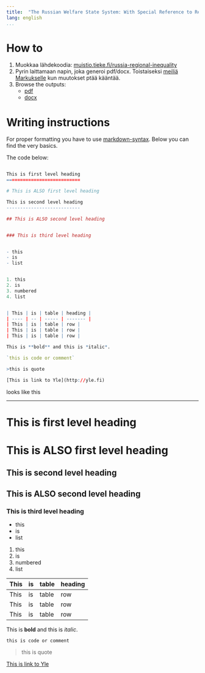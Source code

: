 ```yaml
---
title:  "The Russian Welfare State System: With Special Reference to Regional Inequality"
lang: english
...
```


How to
==========================

1. Muokkaa lähdekoodia: [muistio.tieke.fi/russia-regional-inequality](http://muistio.tieke.fi/russia-regional-inequality)
2. Pyrin laittamaan napin, joka generoi pdf/docx. Toistaiseksi <a href="mailto:markus.kainu@helsinki.fi?Subject=compile regional inequality" target="_top"> meiliä Markukselle</a>  kun muutokset ptää kääntää.
3. Browse the outputs:
	- [pdf](regional_inequality.pdf)
	- [docx](regional_inequality.docx)




Writing instructions
==========================

For proper formatting you have to use [markdown-syntax](https://help.github.com/articles/markdown-basics). Below you can find the very basics.

The code below:

```r

This is first level heading
===========================

# This is ALSO first level heading

This is second level heading
---------------------------

## This is ALSO second level heading


### This is third level heading


- this
- is
- list


1. this
2. is
3. numbered
4. list


| This | is | table | heading |
| ---- | -- | ----- | ------- |
| This | is | table | row |
| This | is | table | row |
| This | is | table | row |

This is **bold** and this is *italic*.

`this is code or comment`

>this is quote

[This is link to Yle](http://yle.fi)

```

looks like this

*********

This is first level heading
===========================

# This is ALSO first level heading

This is second level heading
---------------------------

## This is ALSO second level heading


### This is third level heading


- this
- is
- list


1. this
2. is
3. numbered
4. list


| This | is | table | heading |
| ---- | -- | ----- | ------- |
| This | is | table | row |
| This | is | table | row |
| This | is | table | row |

This is **bold** and this is *italic*.

`this is code or comment`

>this is quote

[This is link to Yle](http://yle.fi)

